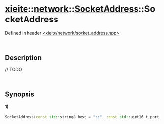 # [xieite](../../../../../../xieite.md)\:\:[network](../../../../../../network.md)\:\:[SocketAddress](../../../../socket_address.md)\:\:SocketAddress
Defined in header [<xieite/network/socket_address.hpp>](../../../../../../../include/xieite/network/socket_address.hpp)

&nbsp;

## Description
// TODO

&nbsp;

## Synopsis
#### 1)
```cpp
SocketAddress(const std::string& host = "::", const std::uint16_t port = 0);
```
